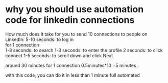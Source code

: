 # why you should use automation code for linkedin connections 

How much does it take for you to send 10 connections to people on LinkedIn:
5-10 seconds: to log in                                                                                                                                                   
for 1 connection                                                                                                                                                      
1-3 seconds: to search
1-3 seconds: to enter the profile 
2 seconds: to click connect
1-5 seconds: to scroll down and click Next

around 30 minutes for 1 connection
0.5minutes*10 =5 minutes
 
with this code, you can do it in less than 1 minute full automated
